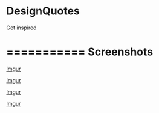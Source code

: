 # DesignQuotes
Get inspired

===========
Screenshots
===========

[Imgur](http://i.imgur.com/roVomtk.png)

[Imgur](http://i.imgur.com/CVaTmQH.png)

[Imgur](http://i.imgur.com/RRb8yN9.png)

[Imgur](http://i.imgur.com/4MzpEZP.png)
